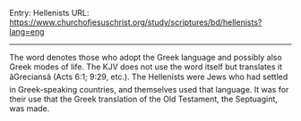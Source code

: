 Entry: Hellenists
URL: https://www.churchofjesuschrist.org/study/scriptures/bd/hellenists?lang=eng

---

The word denotes those who adopt the Greek language and possibly also Greek modes of life. The KJV does not use the word itself but translates it âGreciansâ (Acts 6:1; 9:29, etc.). The Hellenists were Jews who had settled in Greek-speaking countries, and themselves used that language. It was for their use that the Greek translation of the Old Testament, the Septuagint, was made.
